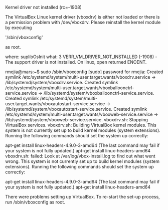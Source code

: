 Kernel driver not installed (rc=-1908)

The VirtualBox Linux kernel driver (vboxdrv) is either not loaded or there is a permission problem with /dev/vboxdrv. Please reinstall the kernel module by executing

'/sbin/vboxconfig'

as root.

where: suplibOsInit what: 3 VERR_VM_DRIVER_NOT_INSTALLED (-1908) - The support driver is not installed. On linux, open returned ENOENT. 

rmejia@mars:~$ sudo /sbin/vboxconfig 
[sudo] password for rmejia: 
Created symlink /etc/systemd/system/multi-user.target.wants/vboxdrv.service → /lib/systemd/system/vboxdrv.service.
Created symlink /etc/systemd/system/multi-user.target.wants/vboxballoonctrl-service.service → /lib/systemd/system/vboxballoonctrl-service.service.
Created symlink /etc/systemd/system/multi-user.target.wants/vboxautostart-service.service → /lib/systemd/system/vboxautostart-service.service.
Created symlink /etc/systemd/system/multi-user.target.wants/vboxweb-service.service → /lib/systemd/system/vboxweb-service.service.
vboxdrv.sh: Stopping VirtualBox services.
vboxdrv.sh: Building VirtualBox kernel modules.
This system is not currently set up to build kernel modules (system extensions).
Running the following commands should set the system up correctly:

  apt-get install linux-headers-4.9.0-3-amd64
(The last command may fail if your system is not fully updated.)
  apt-get install linux-headers-amd64
vboxdrv.sh: failed: Look at /var/log/vbox-install.log to find out what went wrong.
This system is not currently set up to build kernel modules (system extensions).
Running the following commands should set the system up correctly:

  apt-get install linux-headers-4.9.0-3-amd64
(The last command may fail if your system is not fully updated.)
  apt-get install linux-headers-amd64

There were problems setting up VirtualBox.  To re-start the set-up process, run
  /sbin/vboxconfig
as root.
